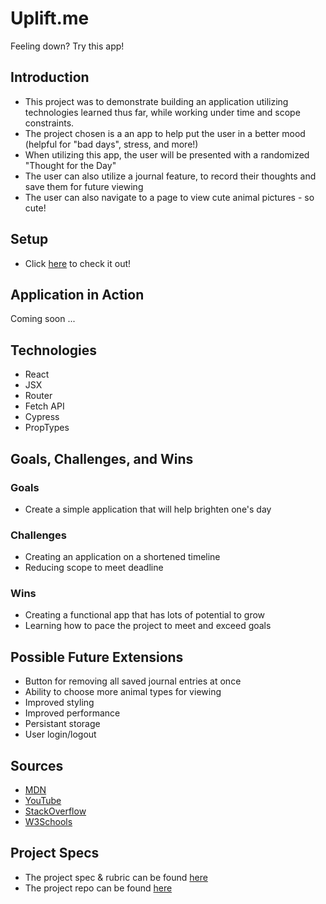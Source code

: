 # Uplift.me
Feeling down? Try this app!

## Introduction
- This project was to demonstrate building an application utilizing technologies learned thus far,
while working under time and scope constraints.
- The project chosen is a an app to help put the user in a better mood (helpful for "bad days", stress, and more!)
- When utilizing this app, the user will be presented with a randomized "Thought for the Day"
- The user can also utilize a journal feature, to record their thoughts and save them for future viewing
- The user can also navigate to a page to view cute animal pictures - so cute!

## Setup
- Click [here](https://ant-shell.github.io/uplift.me/journal) to check it out!

## Application in Action
Coming soon ...

## Technologies
- React
- JSX
- Router
- Fetch API
- Cypress
- PropTypes

## Goals, Challenges, and Wins

### Goals
- Create a simple application that will help brighten one's day

### Challenges
- Creating an application on a shortened timeline
- Reducing scope to meet deadline

### Wins
- Creating a functional app that has lots of potential to grow
- Learning how to pace the project to meet and exceed goals

## Possible Future Extensions
- Button for removing all saved journal entries at once
- Ability to choose more animal types for viewing
- Improved styling
- Improved performance
- Persistant storage
- User login/logout

## Sources
- [MDN](http://developer.mozilla.org/en-US/)
- [YouTube](https://www.youtube.com/)
- [StackOverflow](https://www.stackoverflow.com/)
- [W3Schools](https://www.w3schools.com/)

## Project Specs
 - The project spec & rubric can be found [here](https://frontend.turing.edu/projects/module-3/showcase.html)
 - The project repo can be found [here](https://github.com/Ant-Shell/uplift.me)